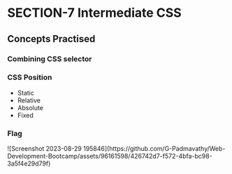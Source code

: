 <h1>SECTION-7 Intermediate CSS</h1>
<h2>Concepts Practised</h2>
<h3>Combining CSS selector</h3>
<h3>CSS Position</h3>
<ul>
  <li>Static</li>
  <li>Relative</li>
  <li>Absolute</li> 
  <li>Fixed</li>
</ul>
<h3>Flag</h3>
![Screenshot 2023-08-29 195846](https://github.com/G-Padmavathy/Web-Development-Bootcamp/assets/96161598/426742d7-f572-4bfa-bc98-3a5f4e29d79f)
